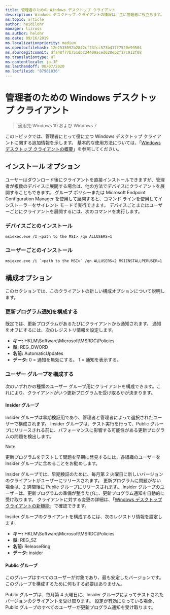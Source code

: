 ```yaml
---
title: 管理者のための Windows デスクトップ クライアント
description: Windows デスクトップ クライアントの情報は、主に管理者に役立ちます。
ms.topic: article
author: heidilohr
manager: lizross
ms.author: helohr
ms.date: 09/16/2019
ms.localizationpriority: medium
ms.openlocfilehash: 12e2535092b2842cf23fcc573b417f7520e99504
ms.sourcegitcommit: dfa48f77b751dbc34409aced628eb2f17c912f08
ms.translationtype: HT
ms.contentlocale: ja-JP
ms.lasthandoff: 08/07/2020
ms.locfileid: "87961836"
---
```

# <a name="windows-desktop-client-for-admins"></a>管理者のための Windows デスクトップ クライアント

>適用先:Windows 10 および Windows 7

このトピックでは、管理者にとって役に立つ Windows デスクトップ クライアントに関する追加情報を示します。 基本的な使用方法については、「[Windows デスクトップ クライアントの概要](windowsdesktop.md)」を参照してください。

## <a name="installation-options"></a>インストール オプション

ユーザーはダウンロード後にクライアントを直接インストールできますが、管理者が複数のデバイスに展開する場合は、他の方法でデバイスにクライアントを展開することもできます。 グループ ポリシーまたは Microsoft Endpoint Configuration Manager を使用して展開すると、コマンド ラインを使用してインストーラーをサイレント モードで実行できます。 デバイスごとまたはユーザーごとにクライアントを展開するには、次のコマンドを実行します。

### <a name="per-device-installation"></a>デバイスごとのインストール

```
msiexec.exe /I <path to the MSI> /qn ALLUSERS=1
```

### <a name="per-user-installation"></a>ユーザーごとのインストール

```
msiexec.exe /i `<path to the MSI>` /qn ALLUSERS=2 MSIINSTALLPERUSER=1
```

## <a name="configuration-options"></a>構成オプション

このセクションでは、このクライアントの新しい構成オプションについて説明します。

### <a name="configure-update-notifications"></a>更新プログラム通知を構成する

既定では、更新プログラムがあるたびにクライアントから通知されます。 通知をオフにするには、次のレジストリ情報を設定します。

- **キー:** HKLM\Software\Microsoft\MSRDC\Policies
- **型:** REG_DWORD
- **名前:** AutomaticUpdates
- **データ:** 0 = 通知を無効にする。 1 = 通知を表示する。

### <a name="configure-user-groups"></a>ユーザー グループを構成する

次のいずれかの種類のユーザー グループ用にクライアントを構成できます。これにより、クライアントがいつ更新プログラムを受け取るかが決まります。

#### <a name="insider-group"></a>Insider グループ

Insider グループは早期検証用であり、管理者と管理者によって選択されたユーザーで構成されます。 Insider グループは、テスト実行を行って、Public グループにリリースされる前に、パフォーマンスに影響する可能性がある更新プログラムの問題を検出します。

> [!NOTE]
> 更新プログラムをテストして問題を早期に発見するには、各組織のユーザーを Insider グループに含めることをお勧めします。

Insider グループでは、早期検証のために、毎月第 2 火曜日に新しいバージョンのクライアントがユーザーにリリースされます。 更新プログラムに問題がない場合は、2 週間後に Public グループにリリースされます。 Insider グループのユーザーは、更新プログラムの準備が整うたびに、更新プログラム通知を自動的に受け取ります。 クライアントに対する変更の詳細は、「[Windows デスクトップ クライアントの新機能](windowsdesktop-whatsnew.md)」で確認できます。

Insider グループのクライアントを構成するには、次のレジストリ情報を設定します。

- **キー:** HKLM\Software\Microsoft\MSRDC\Policies
- **型:** REG_SZ
- **名前:** ReleaseRing
- **データ:** insider

#### <a name="public-group"></a>Public グループ

このグループはすべてのユーザーが対象であり、最も安定したバージョンです。 このグループを構成するために何もする必要はありません。

Public グループは、毎月第 4 火曜日に、Insider グループによってテストされたバージョンのクライアントを受け取ります。 設定が有効になっている場合、Public グループのすべてのユーザーが更新プログラム通知を受け取ります。
